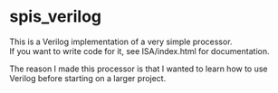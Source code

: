 # spis_verilog
This is a Verilog implementation of a very simple processor.<br>
If you want to write code for it, see ISA/index.html for documentation.

The reason I made this processor is that I wanted to learn how to use Verilog before starting on a larger project.
